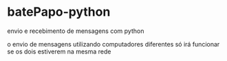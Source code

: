 # batePapo-python
envio e recebimento de mensagens com python
 <br> 

 o envio de mensagens utilizando computadores diferentes só irá funcionar se os dois estiverem na mesma rede
